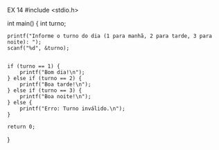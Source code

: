 EX 14
#include <stdio.h>


int main() {
    int turno;
 
    printf("Informe o turno do dia (1 para manhã, 2 para tarde, 3 para noite): ");
    scanf("%d", &turno);

   
    if (turno == 1) {
        printf("Bom dia!\n");
    } else if (turno == 2) {
        printf("Boa tarde!\n");
    } else if (turno == 3) {
        printf("Boa noite!\n");
    } else {
        printf("Erro: Turno inválido.\n");
    }

    return 0;
}

